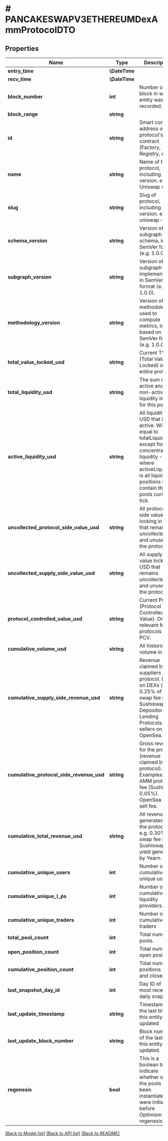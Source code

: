 # # PANCAKESWAPV3ETHEREUMDexAmmProtocolDTO

## Properties

Name | Type | Description | Notes
------------ | ------------- | ------------- | -------------
**entry_time** | **\DateTime** |  | [optional]
**recv_time** | **\DateTime** |  | [optional]
**block_number** | **int** | Number of block in which entity was recorded. | [optional]
**block_range** | **string** |  | [optional]
**id** | **string** | Smart contract address of the protocol&#39;s main contract (Factory, Registry, etc). | [optional]
**name** | **string** | Name of the protocol, including version. e.g. Uniswap v3. | [optional]
**slug** | **string** | Slug of protocol, including version. e.g. uniswap-v3. | [optional]
**schema_version** | **string** | Version of the subgraph schema, in SemVer format (e.g. 1.0.0). | [optional]
**subgraph_version** | **string** | Version of the subgraph implementation, in SemVer format (e.g. 1.0.0). | [optional]
**methodology_version** | **string** | Version of the methodology used to compute metrics, loosely based on SemVer format (e.g. 1.0.0). | [optional]
**total_value_locked_usd** | **string** | Current TVL (Total Value Locked) of the entire protocol. | [optional]
**total_liquidity_usd** | **string** | The sum of all active and non-active liquidity in USD for this pool. | [optional]
**active_liquidity_usd** | **string** | All liquidity in USD that is active. Will be equal to totalLiquidity except for in concentrated liquidity - where activeLiquidity is all liquidity positions that contain the pools current tick. | [optional]
**uncollected_protocol_side_value_usd** | **string** | All protocol-side value locking in USD that remains uncollected and unused in the protocol. | [optional]
**uncollected_supply_side_value_usd** | **string** | All supply-side value locking in USD that remains uncollected and unused in the protocol. | [optional]
**protocol_controlled_value_usd** | **string** | Current PCV (Protocol Controlled Value). Only relevant for protocols with PCV. | [optional]
**cumulative_volume_usd** | **string** | All historical volume in USD. | [optional]
**cumulative_supply_side_revenue_usd** | **string** | Revenue claimed by suppliers to the protocol. LPs on DEXs (e.g. 0.25% of the swap fee in Sushiswap). Depositors on Lending Protocols. NFT sellers on OpenSea. | [optional]
**cumulative_protocol_side_revenue_usd** | **string** | Gross revenue for the protocol (revenue claimed by protocol). Examples: AMM protocol fee (Sushi’s 0.05%). OpenSea 10% sell fee. | [optional]
**cumulative_total_revenue_usd** | **string** | All revenue generated by the protocol. e.g. 0.30% of swap fee in Sushiswap, all yield generated by Yearn. | [optional]
**cumulative_unique_users** | **int** | Number of cumulative unique users. | [optional]
**cumulative_unique_l_ps** | **int** | Number of cumulative liquidity providers. | [optional]
**cumulative_unique_traders** | **int** | Number of cumulative traders | [optional]
**total_pool_count** | **int** | Total number of pools. | [optional]
**open_position_count** | **int** | Total number of open positions. | [optional]
**cumulative_position_count** | **int** | Total number of positions (open and closed). | [optional]
**last_snapshot_day_id** | **int** | Day ID of the most recent daily snapshot. | [optional]
**last_update_timestamp** | **string** | Timestamp of the last time this entity was updated | [optional]
**last_update_block_number** | **string** | Block number of the last time this entity was updated. | [optional]
**regenesis** | **bool** | This is a boolean to indicate whether or not the pools have been instantiated the were initialized before Optimism regenesis. | [optional]

[[Back to Model list]](../../README.md#models) [[Back to API list]](../../README.md#endpoints) [[Back to README]](../../README.md)
